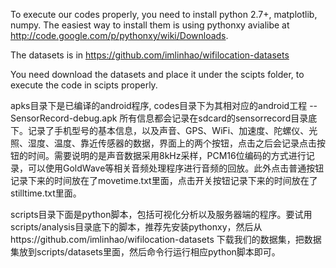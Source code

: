 To execute our codes properly, you need to install python 2.7+, matplotlib, numpy. The easiest way to install them is using pythonxy avialibe at http://code.google.com/p/pythonxy/wiki/Downloads.


The datasets is in https://github.com/imlinhao/wifilocation-datasets

You need download the datasets and place it under the scipts folder, to execute the code in scipts properly.

apks目录下是已编译的android程序, codes目录下为其相对应的android工程
--SensorRecord-debug.apk 所有信息都会记录在sdcard的sensorrecord目录底下。记录了手机型号的基本信息，以及声音、GPS、WiFi、加速度、陀螺仪、光照、湿度、温度、靠近传感器的数据，界面上的两个按钮，点击之后会记录点击按钮的时间。需要说明的是声音数据采用8kHz采样，PCM16位编码的方式进行记录，可以使用GoldWave等相关音频处理程序进行音频的回放。此外点击普通按钮记录下来的时间放在了movetime.txt里面，点击开关按钮记录下来的时间放在了stilltime.txt里面。

scripts目录下面是python脚本，包括可视化分析以及服务器端的程序。要试用scripts/analysis目录底下的脚本，推荐先安装pythonxy，然后从https://github.com/imlinhao/wifilocation-datasets 下载我们的数据集，把数据集放到scripts/datasets里面，然后命令行运行相应python脚本即可。
